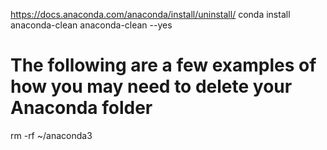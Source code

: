 https://docs.anaconda.com/anaconda/install/uninstall/
conda install anaconda-clean
anaconda-clean --yes
# The following are a few examples of how you may need to delete your Anaconda folder
rm -rf ~/anaconda3
